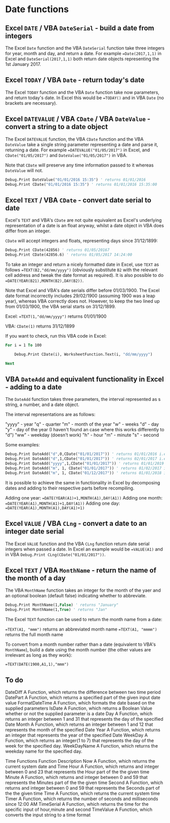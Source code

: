 
# Date functions

## Excel `DATE` / VBA `DateSerial` - build a date from integers

The Excel `Date` function and the VBA `DateSerial` function take three integers for year, month and day, and return a date. For example `=Date(2017,1,1)` in Excel and `DateSerial(2017,1,1)` both return date objects representing the 1st January 2017.

## Excel `TODAY` / VBA `Date` - return today's date

The Excel `TODAY` function and the VBA `Date` function take now parameters, and return today's date. In Excel this would be `=TODAY()` and in VBA `Date` (no brackets are necessary).

## Excel `DATEVALUE` / VBA `CDate` / VBA `DateValue` - convert a string to a date object

The Excel `DATEVALUE` function, the VBA `CDate` function and the VBA `DateValue` take a single string parameter representing a date and parse it, returning a date. For example `=DATEVALUE("01/05/2017")` in Excel, and `CDate("01/05/2017")` and `DateValue("01/05/2017")` in VBA.

Note that `CDate` will preserve any time information passed to it whereas `DateValue` will not.

```vb
Debug.Print DateValue("01/01/2016 15:35") ' returns 01/01/2016
Debug.Print CDate("01/01/2016 15:35") ' returns 01/01/2016 15:35:00
```

## Excel `TEXT` / VBA `CDate` - convert date serial to date

Excel's `TEXT` and VBA's `CDate` are not quite equivalent as Excel's underlying representation of a date is an float anyway, whilst a date object in VBA does differ from an integer.

`CDate` will accept integers and floats, representing days since 31/12/1899:

```vb
Debug.Print CDate(42856) ' returns 01/05/20167
Debug.Print CDate(42856.6) ' returns 01/05/2017 14:24:00
```

To take an integer and return a nicely formatted date in Excel, use `TEXT` as follows `=TEXT(B2,"dd/mm/yyyy")` (obviously substitute `B2` with the relevant cell address and tweak the date format as required). It is also possible to do `=DATE(YEAR(B21),MONTH(B2),DAY(B2))`.

Note that Excel and VBA's date serials differ before 01/03/1900. The Excel date format incorrectly includes 29/02/1900 (assuming 1900 was a leap year), whereas VBA correctly does not. However, to keep the two lined up from 01/03/1900, the VBA serial starts on 31/12/1899.

Excel: `=TEXT(1,"dd/mm/yyyy")` returns 01/01/1900

VBA: `CDate(1)` returns 31/12/1899

If you want to check, run this VBA code in Excel:

```vb
For i = 1 To 100

    Debug.Print CDate(i), WorksheetFunction.Text(i, "dd/mm/yyyy")

Next
```

## VBA `DateAdd` and equivalent functionality in Excel - adding to a date

The `DateAdd` function takes three parameters, the interval represented as s string, a number, and a date object.

The interval representations are as follows:

"yyyy" - year
"q" - quarter
"m" - month of the year
"w" - weeks
"d" - day
"y" - day of the year (I haven't found an case where this works differently to "d")
"ww" - weekday (doesn't work)
"h" - hour
"m" - minute
"s" - second

Some examples:

```vb
Debug.Print DateAdd("d",0,CDate("01/01/2017")) ' returns 01/01/2016 i.e. an unmodified CDate("01/01/2017")
Debug.Print DateAdd("d",1,CDate("01/01/2017")) ' returns 02/01/2017 i.e. added one day
Debug.Print DateAdd("yyyy",1,CDate("01/01/2017")) ' returns 01/01/2019 i.e. same date with year incremented by one
Debug.Print DateAdd("m", 1, CDate("01/01/2017")) ' returns 01/02/2017 i.e. same date with month incremented by one
Debug.Print DateAdd("m", 1, CDate("01/12/2017")) ' returns 01/01/2018 i.e. same date of month, with month incremented and hence year incremented
```

It is possible to achieve the same in functionality in Excel by decomposing dates and adding to their respective parts before recompiling.

Adding one year: `=DATE(YEAR(A1)+1,MONTH(A1),DAY(A1))`
Adding one month: `=DATE(YEAR(A1),MONTH(A1)+1,DAY(A1))`
Adding one day: `=DATE(YEAR(A1),MONTH(A1),DAY(A1)+1)`

## Excel `VALUE` / VBA `CLng` - convert a date to an integer date serial

The Excel `VALUE` function and the VBA `CLng` function return date serial integers when passed a date. In Excel an example would be `=VALUE(A1)` and in VBA `Debug.Print CLng(CDate("01/01/2017"))`.

## Excel `TEXT` / VBA `MonthName` - return the name of the month of a day

The VBA `MonthName` function takes an integer for the month of the yaer and an optional boolean (default false) indicating whether to abbreviate.

```vb
Debug.Print MonthName(1,False) ' returns "January"
Debug.Print MonthName(1,True) ' returns "Jan"
```

The Excel `TEXT` function can be used to return the month name from a date:

`=TEXT(A1, "mmm")` returns an abbreviated month name
`=TEXT(A1, "mmmm")` returns the full month name

To convert from a month number rather than a date (equivalent to VBA's `MonthName`), build a date using the month number (the other values are irrelevant as long as they work):

`=TEXT(DATE(1900,A1,1),"mmm")`



## To do


DateDiff	A Function, which returns the difference between two time period
DatePart	A Function, which returns a specified part of the given input date value
FormatDateTime	A Function, which formats the date based on the supplied parameters
IsDate	A Function, which returns a Boolean Value whether or not the supplied parameter is a date
Day	A Function, which returns an integer between 1 and 31 that represents the day of the specified Date
Month	A Function, which returns an integer between 1 and 12 that represents the month of the specified Date
Year	A Function, which returns an integer that represents the year of the specified Date
WeekDay	A Function, which returns an integer(1 to 7) that represents the day of the week for the specified day.
WeekDayName	A Function, which returns the weekday name for the specified day.



Time Functions
Function	Description
Now	A Function, which returns the current system date and Time
Hour	A Function, which returns and integer between 0 and 23 that represents the Hour part of the the given time
Minute	A Function, which returns and integer between 0 and 59 that represents the Minutes part of the the given time
Second	A Function, which returns and integer between 0 and 59 that represents the Seconds part of the the given time
Time	A Function, which returns the current system time
Timer	A Function, which returns the number of seconds and milliseconds since 12:00 AM
TimeSerial	A Function, which returns the time for the specific input of hour,minute and second
TimeValue	A Function, which converts the input string to a time format

